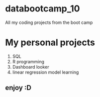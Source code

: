 # databootcamp_10
All my coding projects from the boot camp

# My personal projects
1. SQL
2. R programming
3. Dashboard looker
4. linear regression model learning

## enjoy :D
